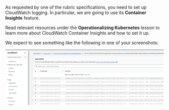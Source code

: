 As requested by one of the rubric specifications, you need to set up CloudWatch logging. In particular, we are going to use its **Container Insights** feature.

Read relevant resources under the **Operationalizing Kubernetes** lesson to learn more about CloudWatch Container Insights and how to set it up.

We expect to see something like the following in one of your screenshots:

![A screenshot example showing application logs](example.png)
